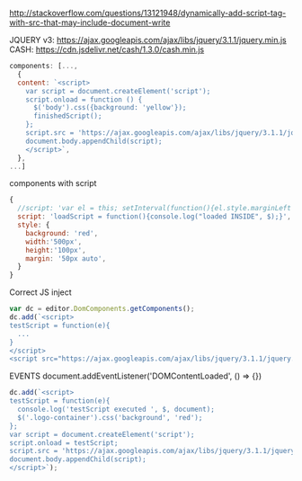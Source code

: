 http://stackoverflow.com/questions/13121948/dynamically-add-script-tag-with-src-that-may-include-document-write

JQUERY v3: https://ajax.googleapis.com/ajax/libs/jquery/3.1.1/jquery.min.js
CASH: https://cdn.jsdelivr.net/cash/1.3.0/cash.min.js

```js
components: [...,
  {
  content: `<script>
    var script = document.createElement('script');
    script.onload = function () {
      $('body').css({background: 'yellow'});
      finishedScript();
    };
    script.src = 'https://ajax.googleapis.com/ajax/libs/jquery/3.1.1/jquery.min.js';
    document.body.appendChild(script);
    </script>`,
  },
...]
```


components with script
```js
{
  //script: 'var el = this; setInterval(function(){el.style.marginLeft = Math.random() * 50 +"px";}, 1000)',
  script: 'loadScript = function(){console.log("loaded INSIDE", $);}',
  style: {
    background: 'red',
    width:'500px',
    height:'100px',
    margin: '50px auto',
  }
}
```

Correct JS inject
```js
var dc = editor.DomComponents.getComponents();
dc.add(`<script>
testScript = function(e){
  ...
}
</script>
<script src="https://ajax.googleapis.com/ajax/libs/jquery/3.1.1/jquery.min.js" onload="testScript(event)"></script>`);
```
EVENTS
document.addEventListener('DOMContentLoaded', () => {})

```js
dc.add(`<script>
testScript = function(e){
  console.log('testScript executed ', $, document);
  $('.logo-container').css('background', 'red');
};
var script = document.createElement('script');
script.onload = testScript;
script.src = 'https://ajax.googleapis.com/ajax/libs/jquery/3.1.1/jquery.min.js';
document.body.appendChild(script);
</script>`);
```
